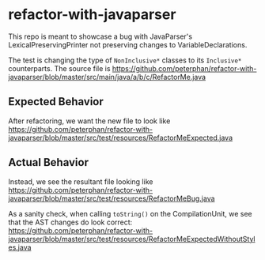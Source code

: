 # refactor-with-javaparser

This repo is meant to showcase a bug with JavaParser's LexicalPreservingPrinter not preserving changes to VariableDeclarations.

The test is changing the type of `NonInclusive*` classes to its `Inclusive*` counterparts.
The source file is https://github.com/peterphan/refactor-with-javaparser/blob/master/src/main/java/a/b/c/RefactorMe.java

## Expected Behavior
After refactoring, we want the new file to look like https://github.com/peterphan/refactor-with-javaparser/blob/master/src/test/resources/RefactorMeExpected.java

## Actual Behavior
Instead, we see the resultant file looking like https://github.com/peterphan/refactor-with-javaparser/blob/master/src/test/resources/RefactorMeBug.java

As a sanity check, when calling `toString()` on the CompilationUnit, we see that the AST changes do look correct: https://github.com/peterphan/refactor-with-javaparser/blob/master/src/test/resources/RefactorMeExpectedWithoutStyles.java
